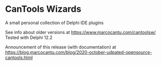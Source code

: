 # CanTools Wizards
A small personal collection of Delphi IDE plugins

See info about older versions at https://www.marcocantu.com/cantoolsw/
Tested with Delphi 12.2

Announcement of this release (with documentation) at https://blog.marcocantu.com/blog/2020-october-udpated-opensource-cantools.html
